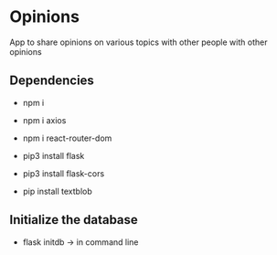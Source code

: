 # Opinions
App to share opinions on various topics with other people with other opinions


## Dependencies
- npm i
- npm i axios
- npm i react-router-dom

- pip3 install flask
- pip3 install flask-cors
- pip install textblob

## Initialize the database
- flask initdb -> in command line